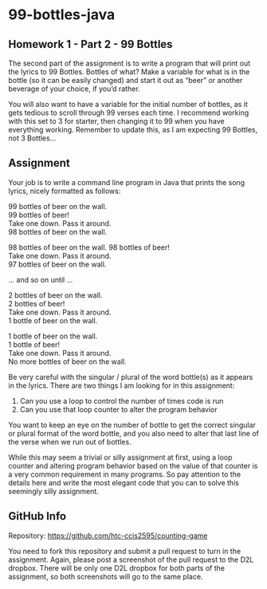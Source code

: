 # 99-bottles-java

## Homework 1 - Part 2 - 99 Bottles
The second part of the assignment is to write a program that will print out the lyrics to 99 Bottles.
Bottles of what?  Make a variable for what is in the bottle (so it can be easily changed) and start
it out as “beer” or another beverage of your choice, if you’d rather.

You will also want to have a variable for the initial number of bottles, as it gets tedious to scroll
through 99 verses each time.  I recommend working with this set to 3 for starter, then changing it to
99 when you have everything working. Remember to update this, as I am expecting 99 Bottles, not 3 Bottles...

## Assignment
Your job is to write a command line program in Java that prints the song lyrics, nicely formatted as follows:

99 bottles of beer on the wall.   
99 bottles of beer!   
Take one down.  Pass it around.   
98 bottles of beer on the wall.

98 bottles of beer on the wall. 
98 bottles of beer!  
Take one down.  Pass it around.  
97 bottles of beer on the wall.

...  and so on until ...

2 bottles of beer on the wall.  
2 bottles of beer!  
Take one down.  Pass it around.  
1 bottle of beer on the wall.  

1 bottle of beer on the wall.   
1 bottle of beer!   
Take one down.  Pass it around.  
No more bottles of beer on the wall.  

Be very careful with the singular / plural of the word bottle(s) as it appears in the lyrics.
There are two things I am looking for in this assignment:

1. Can you use a loop to control the number of times code is run
2. Can you use that loop counter to alter the program behavior

You want to keep an eye on the number of bottle to get the correct singular or plural format of the
word bottle, and you also need to alter that last line of the verse when we run out of bottles.

While this may seem a trivial or silly assignment at first, using a loop counter and altering program
behavior based on the value of that counter is a very common requirement in many programs.  So pay
attention to the details here and write the most elegant code that you can to solve this seemingly silly assignment.

## GitHub Info
Repository:  https://github.com/htc-ccis2595/counting-game 

You need to fork this repository and submit a pull request to turn in the assignment.  Again,
please post a screenshot of the pull request to the D2L dropbox.  There will be only one D2L
dropbox for both parts of the assignment, so both screenshots will go to the same place.
